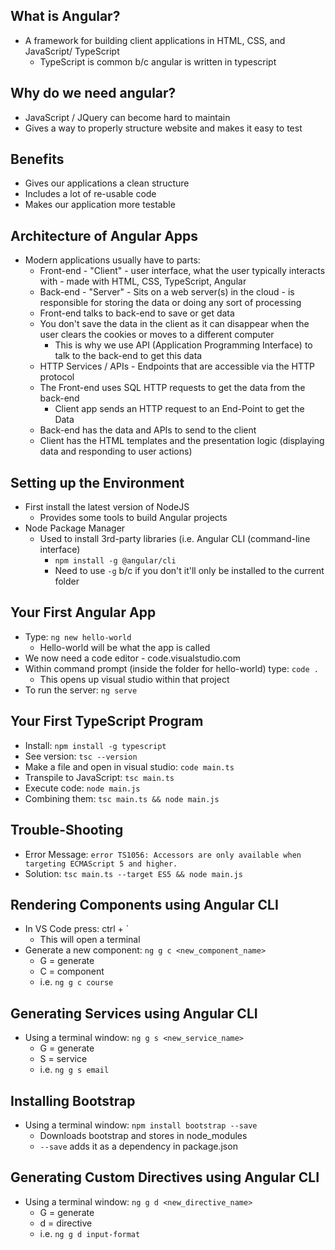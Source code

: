 ## What is Angular?
- A framework for building client applications in HTML, CSS, and JavaScript/ TypeScript
	- TypeScript is common b/c angular is written in typescript

## Why do we need angular?
- JavaScript / JQuery can become hard to maintain
- Gives a way to properly structure website and makes it easy to test

## Benefits
- Gives our applications a clean structure
- Includes a lot of re-usable code
- Makes our application more testable

## Architecture of Angular Apps
- Modern applications usually have to parts:
	- Front-end - "Client" - user interface, what the user typically interacts with - made with HTML, CSS, TypeScript, Angular
	- Back-end - "Server" -  Sits on a web server(s) in the cloud - is responsible for storing the data or doing any sort of processing
	- Front-end talks to back-end to save or get data
	- You don't save the data in the client as it can disappear when the user clears the cookies or moves to a different computer
		- This is why we use API (Application Programming Interface) to talk to the back-end to get this data
	- HTTP Services / APIs - Endpoints that are accessible via the HTTP protocol
	- The Front-end uses SQL HTTP requests to get the data from the back-end
		- Client app sends an HTTP request to an End-Point to get the Data
	- Back-end has the data and APIs to send to the client
	- Client has the HTML templates and the presentation logic (displaying data and responding to user actions)

## Setting up the Environment
- First install the latest version of NodeJS
	- Provides some tools to build Angular projects
- Node Package Manager
	- Used to install 3rd-party libraries (i.e. Angular CLI (command-line interface)
		- `npm install -g @angular/cli`
		- Need to use `-g` b/c if you don't it'll only be installed to the current folder

## Your First Angular App
- Type: `ng new hello-world`
	- Hello-world will be what the app is called
- We now need a code editor - code.visualstudio.com
- Within command prompt (inside the folder for hello-world) type: `code .`
	- This opens up visual studio within that project
- To run the server: `ng serve`

## Your First TypeScript Program
- Install: `npm install -g typescript`
- See version: `tsc --version`
- Make a file and open in visual studio: `code main.ts`
- Transpile to JavaScript: `tsc main.ts`
- Execute code: `node main.js`
- Combining them: `tsc main.ts && node main.js`

## Trouble-Shooting
- Error Message: `error TS1056: Accessors are only available when targeting ECMAScript 5 and higher.`
- Solution: `tsc main.ts --target ES5 && node main.js`

## Rendering Components using Angular CLI
- In VS Code press: ctrl + ` 
	- This will open a terminal
- Generate a new component: `ng g c <new_component_name>`
	- G = generate
	- C = component
	- i.e. `ng g c course`

## Generating Services using Angular CLI
- Using a terminal window: `ng g s <new_service_name>`
	- G = generate
	- S = service
	- i.e. `ng g s email`

## Installing Bootstrap
- Using a terminal window: `npm install bootstrap --save`
	- Downloads bootstrap and stores in node_modules
	- `--save` adds it as a dependency in package.json

## Generating Custom Directives using Angular CLI
- Using a terminal window: `ng g d <new_directive_name>`
	- G = generate
	- d = directive
	- i.e. `ng g d input-format`
